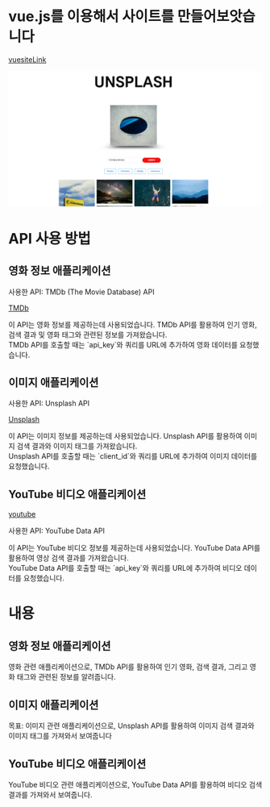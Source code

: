  <h1>vue.js를 이용해서 사이트를 만들어보앗습니다</h1>

[vuesiteLink](https://jhw2023-vue-site.netlify.app/)

![이미지](https://raw.githubusercontent.com/jhwangwoo/site2023-vue01/main/public/images/vue_img.png)

 <h1>API 사용 방법</h1>

  <h2>영화 정보 애플리케이션</h2>
  <p>사용한 API: TMDb (The Movie Database) API</p>

[TMDb](https://www.themoviedb.org/?language=ko)

  <p>
    이 API는 영화 정보를 제공하는데 사용되었습니다. TMDb API를 활용하여 인기 영화, 검색 결과 및 영화 태그와 관련된 정보를 가져왔습니다.
    <br>
    TMDb API를 호출할 때는 `api_key`와 쿼리를 URL에 추가하여 영화 데이터를 요청했습니다.
  </p>

  <h2>이미지 애플리케이션</h2>
  <p>사용한 API: Unsplash API</p>

[Unsplash](https://unsplash.com/developers)

  <p>
    이 API는 이미지 정보를 제공하는데 사용되었습니다. Unsplash API를 활용하여 이미지 검색 결과와 이미지 태그를 가져왔습니다.
    <br>
    Unsplash API를 호출할 때는 `client_id`와 쿼리를 URL에 추가하여 이미지 데이터를 요청했습니다.
  </p>

  <h2>YouTube 비디오 애플리케이션</h2>

[youtube](https://developers.google.com/youtube/v3?hl=ko)

  <p>사용한 API: YouTube Data API</p>
  <p>
    이 API는 YouTube 비디오 정보를 제공하는데 사용되었습니다. YouTube Data API를 활용하여 영상 검색 결과를 가져왔습니다.
    <br>
    YouTube Data API를 호출할 때는 `api_key`와 쿼리를 URL에 추가하여 비디오 데이터를 요청했습니다.
  </p>

  <h1>내용</h1>

  <h2>영화 정보 애플리케이션</h2>
  <p> 영화 관련 애플리케이션으로, TMDb API를 활용하여 인기 영화, 검색 결과, 그리고 영화 태그와 관련된 정보를 알려줍니다.</p>

  <h2>이미지 애플리케이션</h2>
  <p>목표: 이미지 관련 애플리케이션으로, Unsplash API를 활용하여 이미지 검색 결과와 이미지 태그를 가져와서 보여줍니다</p>

  <h2>YouTube 비디오 애플리케이션</h2>
  <p>YouTube 비디오 관련 애플리케이션으로, YouTube Data API를 활용하여 비디오 검색 결과를 가져와서 보여줍니다.</p>
